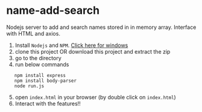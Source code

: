 # name-add-search
Nodejs server to add and search names stored in in memory array. Interface with HTML and axios.

1. Install ```Nodejs``` and ```NPM```. [Click here for windows](https://nodejs.org/dist/v14.15.3/node-v14.15.3-x86.msi)
2. clone this project OR download this project and extract the zip
3. go to the directory
4. run below commands

```
   npm install express
   npm install body-parser
   node run.js
   ```
   
5. open ```index.html``` in your browser (by double click on ```index.html```)
6. Interact with the features!!
